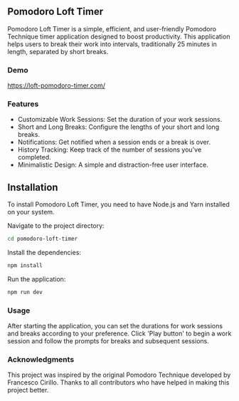 ## Pomodoro Loft Timer

Pomodoro Loft Timer is a simple, efficient, and user-friendly Pomodoro Technique timer application designed to boost productivity.  This application helps users to break their work into intervals, traditionally 25 minutes in length, separated by short breaks.

### Demo
<a href="https://loft-pomodoro-timer.com/" target="_blank">https://loft-pomodoro-timer.com/</a>

### Features
* Customizable Work Sessions: Set the duration of your work sessions.
* Short and Long Breaks: Configure the lengths of your short and long breaks.
* Notifications: Get notified when a session ends or a break is over.
* History Tracking: Keep track of the number of sessions you've completed.
* Minimalistic Design: A simple and distraction-free user interface.

## Installation
To install Pomodoro Loft Timer, you need to have Node.js and Yarn installed on your system.

Navigate to the project directory:

```bash
cd pomodoro-loft-timer
```
Install the dependencies:
```bash
npm install
```
Run the application:
```bash
npm run dev
```

### Usage
After starting the application, you can set the durations for work sessions and breaks according to your preference. Click 'Play button' to begin a work session and follow the prompts for breaks and subsequent sessions.

### Acknowledgments
This project was inspired by the original Pomodoro Technique developed by Francesco Cirillo.
Thanks to all contributors who have helped in making this project better.


